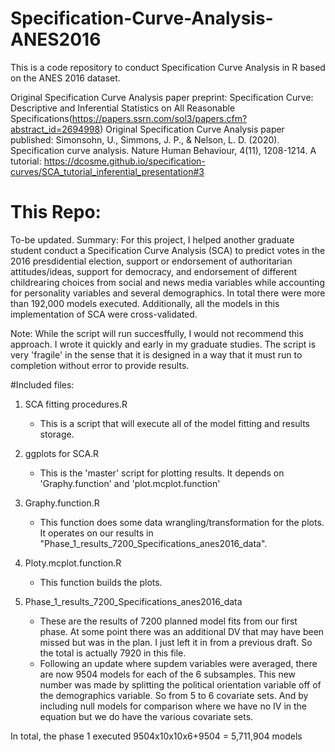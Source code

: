 # Specification-Curve-Analysis-ANES2016
This is a code repository to conduct Specification Curve Analysis in R based on the ANES 2016 dataset. 

Original Specification Curve Analysis paper preprint: Specification Curve: Descriptive and Inferential Statistics on All Reasonable Specifications(https://papers.ssrn.com/sol3/papers.cfm?abstract_id=2694998) 
Original Specification Curve Analysis paper published: Simonsohn, U., Simmons, J. P., & Nelson, L. D. (2020). Specification curve analysis. Nature Human Behaviour, 4(11), 1208-1214.
A tutorial: https://dcosme.github.io/specification-curves/SCA_tutorial_inferential_presentation#3

# This Repo: 
  To-be updated.  Summary: For this project, I helped another graduate student conduct a Specification Curve Analysis (SCA) to predict votes in the 2016 presdidential election, support or endorsement of authoritarian attitudes/ideas, support for democracy, and endorsement of different childrearing choices from social and news media variables while accounting for personality variables and several demographics. In total there were more than 192,000 models executed.  Additionally, all the models in this implementation of SCA were cross-validated. 

Note: While the script will run succesffully, I would not recommend this approach. I wrote it quickly and early in my graduate studies.  The script is very 'fragile' in the sense that it is designed in a way that it must run to completion without error to provide results. 

#Included files: 
1. SCA fitting procedures.R 
	- This is a script that will execute all of the model fitting and results storage.
2. ggplots for SCA.R
	- This is the 'master' script for plotting results. It depends on 'Graphy.function' and 'plot.mcplot.function' 

3. Graphy.function.R
	- This function does some data wrangling/transformation for the plots.  It operates on our results in "Phase_1_results_7200_Specifications_anes2016_data".

4. Ploty.mcplot.function.R
	- This function builds the plots.  

5. Phase_1_results_7200_Specifications_anes2016_data
	- These are the results of 7200 planned model fits from our first phase. At some point there was an additional DV that may have been missed but was in the plan.  I just left it in from a previous draft. So the total is actually 7920 in this file.  
	- Following an update where supdem variables were averaged, there are now 9504 models for each of the 6 subsamples. This new number was made by splitting the political orientation variable off of the demographics variable.  So from 5 to 6 covariate sets.  And by including null models for comparison where we have no IV in the equation but we do have the various covariate sets. 

In total, the phase 1 executed 9504x10x10x6+9504 = 5,711,904 models 
